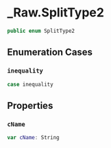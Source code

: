# \_Raw.SplitType2

``` swift
public enum SplitType2
```

## Enumeration Cases

### `inequality`

``` swift
case inequality
```

## Properties

### `cName`

``` swift
var cName: String
```
